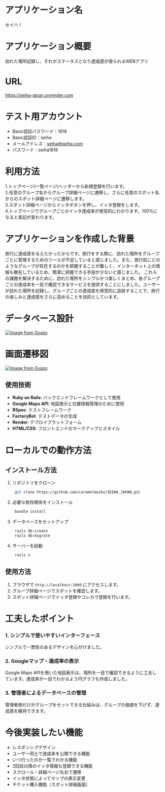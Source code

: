 # アプリケーション名
セイハ！

# アプリケーション概要
訪れた場所記録し、それがステータスとなり達成感が得られるWEBアプリ

# URL
https://seiha-japan.onrender.com

# テスト用アカウント
* Basic認証パスワード：1818
* Basic認証ID：seiha
* メールアドレス：seiha@seiha.com
* パスワード：seiha1818

# 利用方法
1.トップページ(一覧ページ)ヘッダーから新規登録を行います。  
2.任意のグループ名からグループ詳細ページに遷移し、さらに任意のスポット名からのスポット詳細ページに遷移します。  
3.スポット詳細ページからイッタボタンを押し、イッタ登録をします。  
4.トップページでグループごとのイッタ達成率が視覚的にわかります。100%になると表記が変わります。  

# アプリケーションを作成した背景
旅行に達成感を与えたかったからです。旅行をする際に、訪れた場所をグループごとに管理するためのツールが不足していると感じました。また、旅行前にどのようなグループが存在するのかを把握することが難しく、インターネット上の情報も散在しているため、簡潔に把握できる手段が少ないと感じました。
これらの課題を解決するために、訪れた場所をシンプルかつ美しくまとめ、各グループごとの達成率を一目で確認できるサービスを提供することにしました。ユーザーが訪れた場所を記録し、グループごとの達成度を視覚的に追跡することで、旅行の楽しみと達成感をさらに高めることを目的としています。

# データベース設計
[![Image from Gyazo](https://i.gyazo.com/a9f5201b05fe1c6063a3bc2b82c7e8eb.png)](https://gyazo.com/a9f5201b05fe1c6063a3bc2b82c7e8eb)

# 画面遷移図
[![Image from Gyazo](https://i.gyazo.com/a1456966e4cd0576acd008e00d66ea92.png)](https://gyazo.com/a1456966e4cd0576acd008e00d66ea92)

## 使用技術
- **Ruby on Rails**: バックエンドフレームワークとして使用
- **Google Maps API**: 地図表示と位置情報管理のために使用
- **RSpec**: テストフレームワーク
- **FactoryBot**: テストデータの生成
- **Render**: デプロイプラットフォーム
- **HTML/CSS**: フロントエンドのマークアップとスタイル

# ローカルでの動作方法
## インストール方法
1. リポジトリをクローン
   ```sh
    git clone https://github.com/caramelmaiku/SEIHA_JAPAN.git
2. 必要な依存関係をインストール
   ```sh
    bundle install
3. データベースをセットアップ
   ```sh
    rails db:create   
    rails db:migrate
4. サーバーを起動
   ```sh
    rails s
## 使用方法
1. ブラウザで `http://localhost:3000` にアクセスします。
2. グループ詳細ページでスポットを確認します。
3. スポット詳細ページでイッタ登録やコレカラ登録を行います。

# 工夫したポイント
### 1. シンプルで使いやすいインターフェース
シンプルで一貫性のあるデザインを心がけました。
### 2. Googleマップ・達成率の表示
Google Maps APIを用いた地図表示は、場所を一目で確認できるように工夫しています。達成率が一目でわかるよう円グラフも作成しました。
### 3. 管理者によるデータベースの管理
管理者側だけがグループをセットできる仕組みは、グループの価値を下げず、達成感を維持できます。


# 今後実装したい機能
* レスポンシブデザイン
* ユーザー同士で達成率を公開できる機能
* いつ行ったのか一覧でわかる機能
* 2回目以降のイッタ情報も登録できる機能
* スクロール・詳細ページ左右で遷移
* イッタ状態によってマップの表示変更
* チケット購入機能（スポット詳細画面）